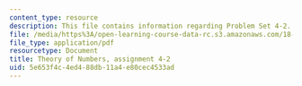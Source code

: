 ```yaml
---
content_type: resource
description: This file contains information regarding Problem Set 4-2.
file: /media/https%3A/open-learning-course-data-rc.s3.amazonaws.com/18-781-theory-of-numbers-spring-2012/5e653f4c4ed488db11a4e80cec4533ad_MIT18_781S12_pset4-2.pdf
file_type: application/pdf
resourcetype: Document
title: Theory of Numbers, assignment 4-2
uid: 5e653f4c-4ed4-88db-11a4-e80cec4533ad
---
```

